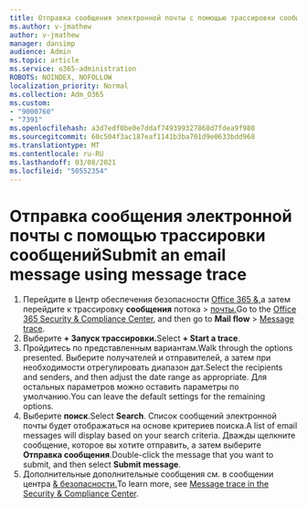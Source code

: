 ```yaml
---
title: Отправка сообщения электронной почты с помощью трассировки сообщений
ms.author: v-jmathew
author: v-jmathew
manager: dansimp
audience: Admin
ms.topic: article
ms.service: o365-administration
ROBOTS: NOINDEX, NOFOLLOW
localization_priority: Normal
ms.collection: Adm_O365
ms.custom:
- "9000760"
- "7391"
ms.openlocfilehash: a3d7edf0be0e7ddaf749399327868d7fdea9f980
ms.sourcegitcommit: 60c504f3ac187eaf1141b3ba701d9e0633bdd968
ms.translationtype: MT
ms.contentlocale: ru-RU
ms.lasthandoff: 03/08/2021
ms.locfileid: "50552354"
---
```

# <a name="submit-an-email-message-using-message-trace"></a><span data-ttu-id="8b03c-102">Отправка сообщения электронной почты с помощью трассировки сообщений</span><span class="sxs-lookup"><span data-stu-id="8b03c-102">Submit an email message using message trace</span></span>

1. <span data-ttu-id="8b03c-103">Перейдите в Центр обеспечения безопасности [Office 365 &,](https://go.microsoft.com/fwlink/p/?linkid=2077143)а затем перейдите к трассировку **сообщения** потока  >  [почты.](https://go.microsoft.com/fwlink/?linkid=2101048)</span><span class="sxs-lookup"><span data-stu-id="8b03c-103">Go to the [Office 365 Security & Compliance Center](https://go.microsoft.com/fwlink/p/?linkid=2077143), and then go to **Mail flow** > [Message trace](https://go.microsoft.com/fwlink/?linkid=2101048).</span></span>
2. <span data-ttu-id="8b03c-104">Выберите **+ Запуск трассировки.**</span><span class="sxs-lookup"><span data-stu-id="8b03c-104">Select **+ Start a trace**.</span></span>
3. <span data-ttu-id="8b03c-105">Пройдитесь по представленным вариантам.</span><span class="sxs-lookup"><span data-stu-id="8b03c-105">Walk through the options presented.</span></span> <span data-ttu-id="8b03c-106">Выберите получателей и отправителей, а затем при необходимости отрегулировать диапазон дат.</span><span class="sxs-lookup"><span data-stu-id="8b03c-106">Select the recipients and senders, and then adjust the date range as appropriate.</span></span> <span data-ttu-id="8b03c-107">Для остальных параметров можно оставить параметры по умолчанию.</span><span class="sxs-lookup"><span data-stu-id="8b03c-107">You can leave the default settings for the remaining options.</span></span>
4. <span data-ttu-id="8b03c-108">Выберите **поиск**.</span><span class="sxs-lookup"><span data-stu-id="8b03c-108">Select **Search**.</span></span> <span data-ttu-id="8b03c-109">Список сообщений электронной почты будет отображаться на основе критериев поиска.</span><span class="sxs-lookup"><span data-stu-id="8b03c-109">A list of email messages will display based on your search criteria.</span></span> <span data-ttu-id="8b03c-110">Дважды щелкните сообщение, которое вы хотите отправить, а затем выберите **Отправка сообщения**.</span><span class="sxs-lookup"><span data-stu-id="8b03c-110">Double-click the message that you want to submit, and then select **Submit message**.</span></span>
5. <span data-ttu-id="8b03c-111">Дополнительные дополнительные сообщения см. в сообщении центра [& безопасности.](https://go.microsoft.com/fwlink/?linkid=2101557)</span><span class="sxs-lookup"><span data-stu-id="8b03c-111">To learn more, see [Message trace in the Security & Compliance Center](https://go.microsoft.com/fwlink/?linkid=2101557).</span></span>
